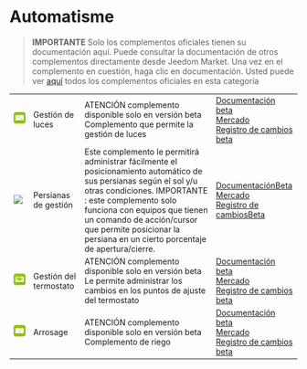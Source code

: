 
# Automatisme


>**IMPORTANTE**
>Solo los complementos oficiales tienen su documentación aquí. Puede consultar la documentación de otros complementos directamente desde Jeedom Market. Una vez en el complemento en cuestión, haga clic en documentación.
>Usted puede ver [aquí](https://market.jeedom.com/index.php?v=d&p=market&type=plugin&categorie=automatisation) todos los complementos oficiales en esta categoría


| | | | |
|--- | --- | --- | ---|
|<img src="lightmanager/beta/lightmanager_icon.png" class="pluginLogo" width="100" />|Gestión de luces|ATENCIÓN complemento disponible solo en versión beta<br/>Complemento que permite la gestión de luces|[Documentación beta](lightmanager/beta/index.md)<br/>[Mercado](https://market.jeedom.com/index.php?v=d&p=market_display&id=4199)<br/>[Registro de cambios beta](lightmanager/beta/changelog.md)|
|<img src="sunshutter/sunshutter_icon.png" class="pluginLogo" width="100" />|Persianas de gestión|Este complemento le permitirá administrar fácilmente el posicionamiento automático de sus persianas según el sol y/u otras condiciones. IMPORTANTE : este complemento solo funciona con equipos que tienen un comando de acción/cursor que permite posicionar la persiana en un cierto porcentaje de apertura/cierre.|[Documentación](sunshutter/index.md)[Beta](sunshutter/beta/index.md)<br/>[Mercado](https://market.jeedom.com/index.php?v=d&p=market_display&id=3793)<br/>[Registro de cambios](sunshutter/changelog.md)[Beta](sunshutter/beta/changelog.md)|
|<img src="thermostatmanager/beta/thermostatmanager_icon.png" class="pluginLogo" width="100" />|Gestión del termostato|ATENCIÓN complemento disponible solo en versión beta<br/>Le permite administrar los cambios en los puntos de ajuste del termostato|[Documentación beta](thermostatmanager/beta/index.md)<br/>[Mercado](https://market.jeedom.com/index.php?v=d&p=market_display&id=4200)<br/>[Registro de cambios beta](thermostatmanager/beta/changelog.md)|
|<img src="watering/beta/watering_icon.png" class="pluginLogo" width="100" />|Arrosage|ATENCIÓN complemento disponible solo en versión beta<br/>Complemento de riego|[Documentación beta](watering/beta/index.md)<br/>[Mercado](https://market.jeedom.com/index.php?v=d&p=market_display&id=4198)<br/>[Registro de cambios beta](watering/beta/changelog.md)|
